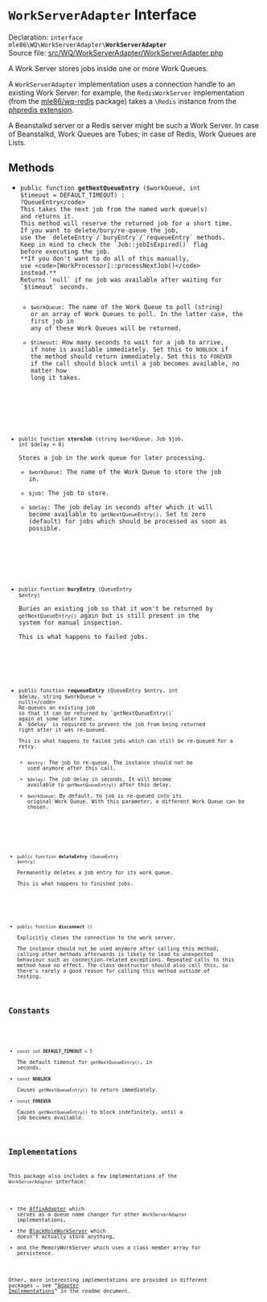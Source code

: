 # `WorkServerAdapter` Interface

Declaration: <code>interface mle86\WQ\WorkServerAdapter\\<b>WorkServerAdapter</b></code>  
Source file: [src/WQ/WorkServerAdapter/WorkServerAdapter.php](/src/WQ/WorkServerAdapter/WorkServerAdapter.php)

A Work Server stores jobs inside one or more Work Queues.

A `WorkServerAdapter` implementation
uses a connection handle to an existing Work Server:
for example, the `RedisWorkServer` implementation
(from the [mle86/wq-redis](https://github.com/mle86/php-wq-redis) package)
takes a `\Redis` instance from the [phpredis extension](https://github.com/phpredis/phpredis).

A Beanstalkd server or a Redis server might be such a Work Server.
In case of Beanstalkd, Work Queues are Tubes;
in case of Redis, Work Queues are Lists.


## Methods

<a name="getNextQueueEntry"></a>
* <code>public function <b>getNextQueueEntry</b> ($workQueue, int $timeout = DEFAULT_TIMEOUT) : ?QueueEntry</code>  
    This takes the next job from the named work queue(s)
    and returns it.  
    This method will reserve the returned job for a short time.
    If you want to delete/bury/re-queue the job,
    use the `deleteEntry`/`buryEntry`/`requeueEntry` methods.
    Keep in mind to check the `Job::jobIsExpired()` flag
    before executing the job.  
    **If you don't want to do all of this manually,
    use <code>[WorkProcessor]::processNextJob()</code> instead.**  
    Returns `null` if no job was available after waiting for `$timeout` seconds.
    * `$workQueue`: The name of the Work Queue to poll (string) or an array of Work Queues to poll.
      In the latter case, the first job in any of these Work Queues will be returned.
    * `$timeout`: How many seconds to wait for a job to arrive, if none is available immediately.
      Set this to `NOBLOCK` if the method should return immediately.
      Set this to `FOREVER` if the call should block until a job becomes available, no matter how long it takes.

<a name="storeJob"></a>
* <code>public function <b>storeJob</b> (string $workQueue, Job $job, int $delay = 0)</code>  
    Stores a job in the work queue for later processing.
    * `$workQueue`: The name of the Work Queue to store the job in.
    * `$job`: The job to store.
    * `$delay`:  The job delay in seconds after which it will become available to `getNextQueueEntry()`.
      Set to zero (default) for jobs which should be processed as soon as possible.

<a name="buryEntry"></a>
* <code>public function <b>buryEntry</b> (QueueEntry $entry)</code>  
    Buries an existing job
    so that it won't be returned by `getNextQueueEntry()` again
    but is still present in the system for manual inspection.  
    This is what happens to failed jobs.

<a name="requeueEntry"></a>
* <code>public function <b>requeueEntry</b> (QueueEntry $entry, int $delay, string $workQueue = null)</code>  
    Re-queues an existing job
    so that it can be returned by `getNextQueueEntry()`
    again at some later time.
    A `$delay` is required
    to prevent the job from being returned right after it was re-queued.  
    This is what happens to failed jobs which can still be re-queued for a retry.  
    * `$entry`: The job to re-queue. The instance should not be used anymore after this call.
    * `$delay`: The job delay in seconds. It will become available to `getNextQueueEntry()` after this delay.
    * `$workQueue`: By default, to job is re-queued into its original Work Queue.
      With this parameter, a different Work Queue can be chosen.

<a name="deleteEntry"></a>
* <code>public function <b>deleteEntry</b> (QueueEntry $entry)</code>  
    Permanently deletes a job entry for its work queue.  
    This is what happens to finished jobs.

<a name="disconnect"></a>
* <code>public function <b>disconnect</b> ()</code>  
    Explicitly closes the connection to the work server.  
    The instance should not be used anymore after calling this method;
    calling other methods afterwards is likely to lead to unexpected behaviour
    such as connection-related exceptions.
    Repeated calls to this method have no effect.
    The class destructor should also call this,
    so there's rarely a good reason for calling this method
    outside of testing.


## Constants

<a name="DEFAULT_TIMEOUT"></a>
* <code>const int <b>DEFAULT_TIMEOUT</b> = 5</code>  
    The default timeout for `getNextQueueEntry()`, in seconds.
* <code>const <b>NOBLOCK</b></code>  
    Causes `getNextQueueEntry()` to return immediately.
* <code>const <b>FOREVER</b></code>  
    Causes `getNextQueueEntry()` to block indefinitely, until a job becomes available.


## Implementations

This package also includes a few implementations of the `WorkServerAdapter` interface:

* the [AffixAdapter] which serves as a queue name changer for other `WorkServerAdapter` implementations,
* the [BlackHoleWorkServer] which doesn't actually store anything,
* and the MemoryWorkServer which uses a class member array for persistence.

Other, more interesting implementations
are provided in different packages –
see “[Adapter Implementations](../README.md#adapter-implementations)” in the readme document.

[WorkProcessor]: Ref_WorkProcessor_class.md
[BlackHoleWorkServer]: Ref_BlackHoleWorkServer_class.md
[AffixAdapter]: Ref_AffixAdapter_class.md
